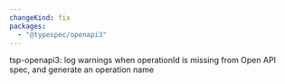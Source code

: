 ```yaml
---
changeKind: fix
packages:
  - "@typespec/openapi3"
---
```


tsp-openapi3: log warnings when operationId is missing from Open API spec, and generate an operation name